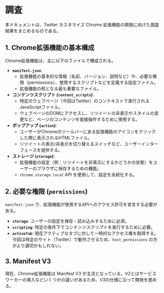 # 調査

本ドキュメントは、Twitter カスタマイズ Chrome 拡張機能の開発に向けた調査結果をまとめるものである。

## 1. Chrome拡張機能の基本構成

Chrome拡張機能は、主に以下のファイルで構成される。

- **`manifest.json`**:
  - 拡張機能の基本的な情報（名前、バージョン、説明など）や、必要な権限（permissions）、使用するスクリプトなどを定義する設定ファイル。
  - 拡張機能の核となる最も重要なファイル。
- **コンテンツスクリプト (`content_scripts`)**:
  - 特定のウェブページ（今回はTwitter）のコンテキストで実行されるJavaScriptファイル。
  - ウェブページのDOMにアクセスし、リツイートの非表示やスタイルの変更など、ページのコンテンツを直接操作するために使用する。
- **ポップアップ (`action`)**:
  - ユーザーがChromeのツールバーにある拡張機能のアイコンをクリックした際に表示されるHTMLファイル。
  - リツイートの表示/非表示を切り替えるスイッチなど、ユーザーインターフェースを提供する。
- **ストレージ (`storage`)**:
  - 拡張機能の設定（例：リツイートを非表示にするかどうかの状態）をユーザーのブラウザに保存するための機能。
  - `chrome.storage.local` API を使用して、設定を永続化する。

## 2. 必要な権限 (`permissions`)

`manifest.json` で、拡張機能が使用するAPIへのアクセス許可を宣言する必要がある。

- **`storage`**: ユーザーの設定を保存・読み込みするために必須。
- **`scripting`**: 特定の条件下でコンテンツスクリプトを実行するために必要。
- **`activeTab`**: 現在アクティブなタブに対して一時的なアクセス権を取得する。今回は特定のサイト（Twitter）で動作させるため、`host_permissions` の方がより適切かもしれない。

## 3. Manifest V3

現在、Chrome拡張機能は Manifest V3 が主流となっている。V2とはサービスワーカーの導入などいくつかの違いがあるため、V3の仕様に沿って開発を進める。